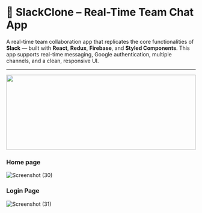 # 💬 SlackClone – Real-Time Team Chat App

A real-time team collaboration app that replicates the core functionalities of **Slack** — built with **React**, **Redux**, **Firebase**, and **Styled Components**. This app supports real-time messaging, Google authentication, multiple channels, and a clean, responsive UI.

---

<img src="https://uploads-ssl.webflow.com/5f3c19f18169b62a0d0bf387/60c7975d3da231ce1fe7d638_s_AF3D8F2E79BF9CBAF0DFA6E04ABF6A1E25EEFCEA868D2CF45BEE4D0430BA95B8_1622443051429_Screenshot%2B157.png"  width="100%" 
   height="200px"/>

### Home page
![Screenshot (30)](https://github.com/user-attachments/assets/10c2fafe-66d6-40c5-b451-58ce7249cf5e)


### Login Page
![Screenshot (31)](https://github.com/user-attachments/assets/5f8bd6af-57b2-4f6f-ad85-30182fb2b557)
